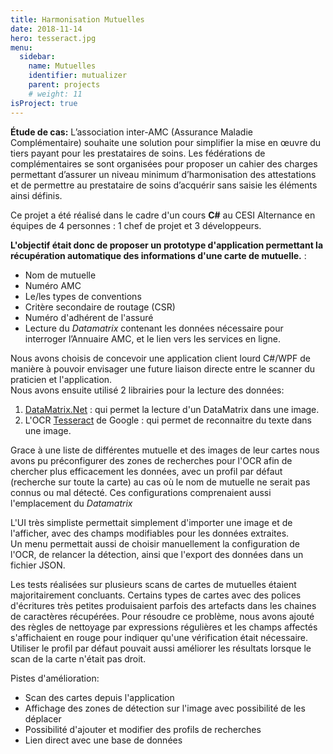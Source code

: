 ```yaml
---
title: Harmonisation Mutuelles
date: 2018-11-14
hero: tesseract.jpg
menu:
  sidebar:
    name: Mutuelles
    identifier: mutualizer
    parent: projects
    # weight: 11
isProject: true
---
```


**Étude de cas:** L’association inter-AMC (Assurance Maladie Complémentaire) souhaite une solution pour simplifier la mise en œuvre du tiers payant pour les prestataires de soins. Les fédérations de complémentaires se sont organisées pour proposer un cahier des charges permettant d’assurer un niveau minimum d’harmonisation des attestations et de permettre au prestataire de soins d’acquérir sans saisie les éléments ainsi définis. 

Ce projet a été réalisé dans le cadre d'un cours **C#** au CESI Alternance en équipes de 4 personnes : 1 chef de projet et 3 développeurs.

**L'objectif était donc de proposer un prototype d'application permettant la récupération automatique des informations d'une carte de mutuelle.** :
- Nom de mutuelle
- Numéro AMC
- Le/les types de conventions
- Critère secondaire de routage (CSR)
- Numéro d'adhérent de l'assuré
- Lecture du *Datamatrix* contenant les données nécessaire pour interroger l’Annuaire AMC, et le lien vers les services en ligne.


Nous avons choisis de concevoir une application client lourd C#/WPF de manière à pouvoir envisager une future liaison directe entre le scanner du praticien et l'application.  
Nous avons ensuite utilisé 2 librairies pour la lecture des données:
 1. [DataMatrix.Net](http://datamatrixnet.sourceforge.net/) : qui permet la lecture d'un DataMatrix dans une image.
 2. L'OCR [Tesseract](https://opensource.google/projects/tesseract) de Google : qui permet de reconnaitre du texte dans une image. 

Grace à une liste de différentes mutuelle et des images de leur cartes nous avons pu préconfigurer des zones de recherches pour l'OCR afin de chercher plus efficacement les données, avec un profil par défaut (recherche sur toute la carte) au cas où le nom de mutuelle ne serait pas connus ou mal détecté. Ces configurations comprenaient aussi l'emplacement du *Datamatrix*

L'UI très simpliste permettait simplement d'importer une image et de l'afficher, avec des champs modifiables pour les données extraites.  
Un menu permettait aussi de choisir manuellement la configuration de l'OCR, de relancer la détection, ainsi que l'export des données dans un fichier JSON. 

Les tests réalisées sur plusieurs scans de cartes de mutuelles étaient majoritairement concluants. Certains types de cartes avec des polices d'écritures très petites produisaient parfois des artefacts dans les chaines de caractères récupérées. Pour résoudre ce problème, nous avons ajouté des règles de nettoyage par expressions régulières et les champs affectés s'affichaient en rouge pour indiquer qu'une vérification était nécessaire. Utiliser le profil par défaut pouvait aussi améliorer les résultats lorsque le scan de la carte n'était pas droit.


Pistes d'amélioration: 
- Scan des cartes depuis l'application
- Affichage des zones de détection sur l'image avec possibilité de les déplacer
- Possibilité d'ajouter et modifier des profils de recherches
- Lien direct avec une base de données
